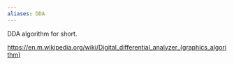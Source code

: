 ```yaml
---
aliases: DDA
---
```


DDA algorithm for short. 

https://en.m.wikipedia.org/wiki/Digital_differential_analyzer_(graphics_algorithm) 

